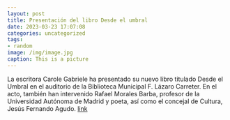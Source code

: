```yaml
---
layout: post
title: Presentación del libro Desde el umbral
date: 2023-03-23 17:07:08
categories: uncategorized
tags:
- random
image: /img/image.jpg
caption: This is a picture
---
```

La escritora Carole Gabriele ha presentado su nuevo libro titulado Desde el Umbral en el auditorio de la Biblioteca Municipal F. Lázaro Carreter.  En el acto, también han intervenido Rafael Morales Barba, profesor de la Universidad Autónoma de Madrid y poeta, así como el concejal de Cultura, Jesús Fernando Agudo.  [link](https://www.ayto-villacanada.es/cultura/presentacion-del-libro-desde-el-umbral/)
